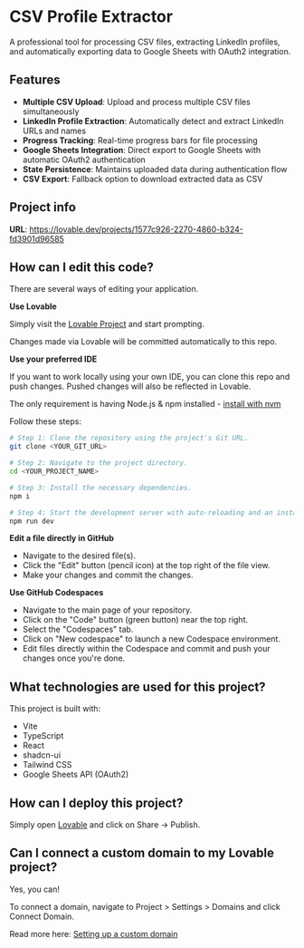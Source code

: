 # CSV Profile Extractor

A professional tool for processing CSV files, extracting LinkedIn profiles, and automatically exporting data to Google Sheets with OAuth2 integration.

## Features

- **Multiple CSV Upload**: Upload and process multiple CSV files simultaneously
- **LinkedIn Profile Extraction**: Automatically detect and extract LinkedIn URLs and names
- **Progress Tracking**: Real-time progress bars for file processing
- **Google Sheets Integration**: Direct export to Google Sheets with automatic OAuth2 authentication
- **State Persistence**: Maintains uploaded data during authentication flow
- **CSV Export**: Fallback option to download extracted data as CSV

## Project info

**URL**: https://lovable.dev/projects/1577c926-2270-4860-b324-fd3901d96585

## How can I edit this code?

There are several ways of editing your application.

**Use Lovable**

Simply visit the [Lovable Project](https://lovable.dev/projects/1577c926-2270-4860-b324-fd3901d96585) and start prompting.

Changes made via Lovable will be committed automatically to this repo.

**Use your preferred IDE**

If you want to work locally using your own IDE, you can clone this repo and push changes. Pushed changes will also be reflected in Lovable.

The only requirement is having Node.js & npm installed - [install with nvm](https://github.com/nvm-sh/nvm#installing-and-updating)

Follow these steps:

```sh
# Step 1: Clone the repository using the project's Git URL.
git clone <YOUR_GIT_URL>

# Step 2: Navigate to the project directory.
cd <YOUR_PROJECT_NAME>

# Step 3: Install the necessary dependencies.
npm i

# Step 4: Start the development server with auto-reloading and an instant preview.
npm run dev
```

**Edit a file directly in GitHub**

- Navigate to the desired file(s).
- Click the "Edit" button (pencil icon) at the top right of the file view.
- Make your changes and commit the changes.

**Use GitHub Codespaces**

- Navigate to the main page of your repository.
- Click on the "Code" button (green button) near the top right.
- Select the "Codespaces" tab.
- Click on "New codespace" to launch a new Codespace environment.
- Edit files directly within the Codespace and commit and push your changes once you're done.

## What technologies are used for this project?

This project is built with:

- Vite
- TypeScript
- React
- shadcn-ui
- Tailwind CSS
- Google Sheets API (OAuth2)

## How can I deploy this project?

Simply open [Lovable](https://lovable.dev/projects/1577c926-2270-4860-b324-fd3901d96585) and click on Share -> Publish.

## Can I connect a custom domain to my Lovable project?

Yes, you can!

To connect a domain, navigate to Project > Settings > Domains and click Connect Domain.

Read more here: [Setting up a custom domain](https://docs.lovable.dev/tips-tricks/custom-domain#step-by-step-guide)
